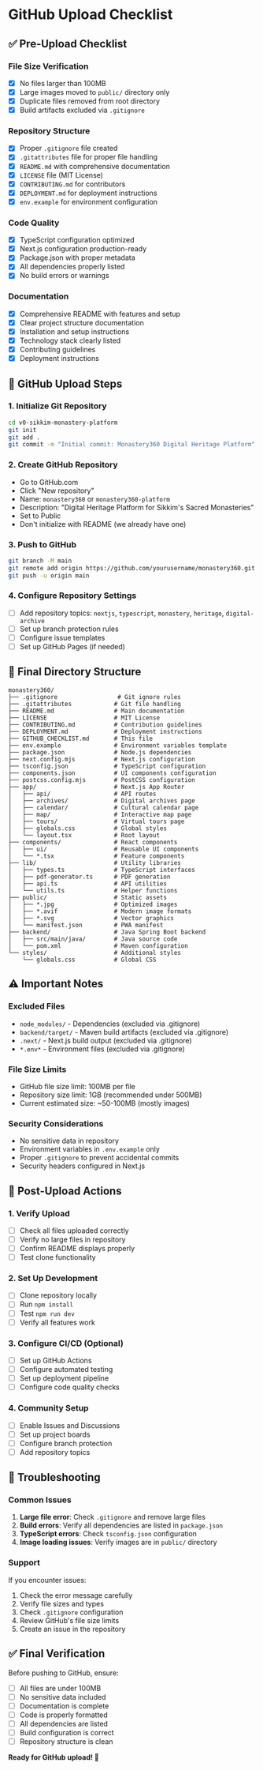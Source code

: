 # GitHub Upload Checklist

## ✅ Pre-Upload Checklist

### File Size Verification
- [x] No files larger than 100MB
- [x] Large images moved to `public/` directory only
- [x] Duplicate files removed from root directory
- [x] Build artifacts excluded via `.gitignore`

### Repository Structure
- [x] Proper `.gitignore` file created
- [x] `.gitattributes` file for proper file handling
- [x] `README.md` with comprehensive documentation
- [x] `LICENSE` file (MIT License)
- [x] `CONTRIBUTING.md` for contributors
- [x] `DEPLOYMENT.md` for deployment instructions
- [x] `env.example` for environment configuration

### Code Quality
- [x] TypeScript configuration optimized
- [x] Next.js configuration production-ready
- [x] Package.json with proper metadata
- [x] All dependencies properly listed
- [x] No build errors or warnings

### Documentation
- [x] Comprehensive README with features and setup
- [x] Clear project structure documentation
- [x] Installation and setup instructions
- [x] Technology stack clearly listed
- [x] Contributing guidelines
- [x] Deployment instructions

## 🚀 GitHub Upload Steps

### 1. Initialize Git Repository
```bash
cd v0-sikkim-monastery-platform
git init
git add .
git commit -m "Initial commit: Monastery360 Digital Heritage Platform"
```

### 2. Create GitHub Repository
- Go to GitHub.com
- Click "New repository"
- Name: `monastery360` or `monastery360-platform`
- Description: "Digital Heritage Platform for Sikkim's Sacred Monasteries"
- Set to Public
- Don't initialize with README (we already have one)

### 3. Push to GitHub
```bash
git branch -M main
git remote add origin https://github.com/yourusername/monastery360.git
git push -u origin main
```

### 4. Configure Repository Settings
- [ ] Add repository topics: `nextjs`, `typescript`, `monastery`, `heritage`, `digital-archive`
- [ ] Set up branch protection rules
- [ ] Configure issue templates
- [ ] Set up GitHub Pages (if needed)

## 📁 Final Directory Structure

```
monastery360/
├── .gitignore                 # Git ignore rules
├── .gitattributes            # Git file handling
├── README.md                 # Main documentation
├── LICENSE                   # MIT License
├── CONTRIBUTING.md           # Contribution guidelines
├── DEPLOYMENT.md             # Deployment instructions
├── GITHUB_CHECKLIST.md       # This file
├── env.example               # Environment variables template
├── package.json              # Node.js dependencies
├── next.config.mjs           # Next.js configuration
├── tsconfig.json             # TypeScript configuration
├── components.json           # UI components configuration
├── postcss.config.mjs        # PostCSS configuration
├── app/                      # Next.js App Router
│   ├── api/                  # API routes
│   ├── archives/             # Digital archives page
│   ├── calendar/             # Cultural calendar page
│   ├── map/                  # Interactive map page
│   ├── tours/                # Virtual tours page
│   ├── globals.css           # Global styles
│   └── layout.tsx            # Root layout
├── components/               # React components
│   ├── ui/                   # Reusable UI components
│   └── *.tsx                 # Feature components
├── lib/                      # Utility libraries
│   ├── types.ts              # TypeScript interfaces
│   ├── pdf-generator.ts      # PDF generation
│   ├── api.ts                # API utilities
│   └── utils.ts              # Helper functions
├── public/                   # Static assets
│   ├── *.jpg                 # Optimized images
│   ├── *.avif                # Modern image formats
│   ├── *.svg                 # Vector graphics
│   └── manifest.json         # PWA manifest
├── backend/                  # Java Spring Boot backend
│   ├── src/main/java/        # Java source code
│   └── pom.xml               # Maven configuration
└── styles/                   # Additional styles
    └── globals.css           # Global CSS
```

## ⚠️ Important Notes

### Excluded Files
- `node_modules/` - Dependencies (excluded via .gitignore)
- `backend/target/` - Maven build artifacts (excluded via .gitignore)
- `.next/` - Next.js build output (excluded via .gitignore)
- `*.env*` - Environment files (excluded via .gitignore)

### File Size Limits
- GitHub file size limit: 100MB per file
- Repository size limit: 1GB (recommended under 500MB)
- Current estimated size: ~50-100MB (mostly images)

### Security Considerations
- No sensitive data in repository
- Environment variables in `.env.example` only
- Proper `.gitignore` to prevent accidental commits
- Security headers configured in Next.js

## 🎯 Post-Upload Actions

### 1. Verify Upload
- [ ] Check all files uploaded correctly
- [ ] Verify no large files in repository
- [ ] Confirm README displays properly
- [ ] Test clone functionality

### 2. Set Up Development
- [ ] Clone repository locally
- [ ] Run `npm install`
- [ ] Test `npm run dev`
- [ ] Verify all features work

### 3. Configure CI/CD (Optional)
- [ ] Set up GitHub Actions
- [ ] Configure automated testing
- [ ] Set up deployment pipeline
- [ ] Configure code quality checks

### 4. Community Setup
- [ ] Enable Issues and Discussions
- [ ] Set up project boards
- [ ] Configure branch protection
- [ ] Add repository topics

## 🚨 Troubleshooting

### Common Issues
1. **Large file error**: Check `.gitignore` and remove large files
2. **Build errors**: Verify all dependencies are listed in `package.json`
3. **TypeScript errors**: Check `tsconfig.json` configuration
4. **Image loading issues**: Verify images are in `public/` directory

### Support
If you encounter issues:
1. Check the error message carefully
2. Verify file sizes and types
3. Check `.gitignore` configuration
4. Review GitHub's file size limits
5. Create an issue in the repository

## ✅ Final Verification

Before pushing to GitHub, ensure:
- [ ] All files are under 100MB
- [ ] No sensitive data included
- [ ] Documentation is complete
- [ ] Code is properly formatted
- [ ] All dependencies are listed
- [ ] Build configuration is correct
- [ ] Repository structure is clean

**Ready for GitHub upload! 🚀**
